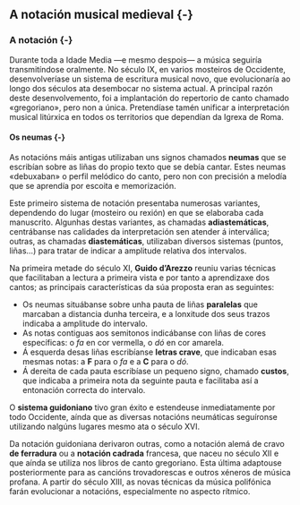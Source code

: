 ## A notación musical medieval {-}

### A notación {-}

Durante toda a Idade Media —e mesmo despois— a música seguiría transmitíndose oralmente. No século IX, en varios mosteiros de Occidente, desenvolveríase un sistema de escritura musical novo, que evolucionaría ao longo dos séculos ata desembocar no sistema actual. A principal razón deste desenvolvemento, foi a implantación do repertorio de canto chamado «gregoriano»,  pero non a única. Pretendíase tamén unificar a interpretación musical litúrxica en todos os territorios que dependían da Igrexa de Roma.

#### Os neumas {-}

As notacións máis antigas utilizaban uns signos chamados **neumas** que se escribían sobre as liñas do propio texto que se debía cantar. Estes neumas «debuxaban» o perfil melódico do canto, pero non con precisión a melodía que se aprendía por escoita e memorización.

Este primeiro sistema de notación presentaba numerosas variantes, dependendo do lugar (mosteiro ou rexión) en que se elaboraba cada manuscrito. Algunhas destas variantes, as chamadas **adiastemáticas**, centrábanse nas calidades da interpretación sen atender á interválica; outras, as chamadas **diastemáticas**, utilizaban diversos sistemas (puntos, liñas…) para tratar de indicar a amplitude relativa dos intervalos.

Na primeira metade do século XI, **Guido d’Arezzo** reuniu varias técnicas que facilitaban a lectura a primeira vista e por tanto a aprendizaxe dos cantos; as principais características da súa proposta eran as seguintes:

- Os neumas situábanse sobre unha pauta de liñas **paralelas** que marcaban a distancia dunha terceira, e a lonxitude dos seus trazos indicaba a amplitude do intervalo.
- As notas contiguas aos semitonos indicábanse con liñas de cores específicas: o *fa* en cor vermella, o *dó* en cor amarela.
- Á esquerda desas liñas escribíanse **letras crave**, que indicaban esas mesmas notas: a **F** para o *fa* e a **C** para o *dó*.
- Á dereita de cada pauta escribíase un pequeno signo, chamado **custos**, que indicaba a primeira nota da seguinte pauta e facilitaba así a entonación correcta do intervalo.

O **sistema guidoniano** tivo gran éxito e estendeuse inmediatamente por todo Occidente, aínda que as diversas notacións neumáticas seguíronse utilizando nalgúns lugares mesmo ata o século XVI. 

Da notación guidoniana derivaron outras, como a notación alemá de cravo **de ferradura** ou a **notación cadrada** francesa, que naceu no século XII e que aínda se utiliza nos libros de canto gregoriano. Esta última adaptouse posteriormente para as cancións trovadorescas e outros xéneros de música profana. A partir do século XIII, as novas técnicas da música polifónica farán evolucionar a notacións, especialmente no aspecto rítmico.


<!--
![Notación neumática](figures/ud-03/neumas-sangalo.jpg)
-->

<!--
![Notación guidoniana](figures/ud-03/neumas-guidoniana.png)
-->

<!--
![Notación cuadrada](figures/ud-03/neumas-cisterciense.jpg)
-->
